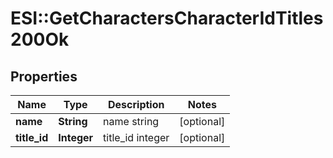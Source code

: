 # ESI::GetCharactersCharacterIdTitles200Ok

## Properties
Name | Type | Description | Notes
------------ | ------------- | ------------- | -------------
**name** | **String** | name string | [optional] 
**title_id** | **Integer** | title_id integer | [optional] 

